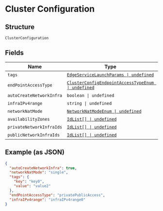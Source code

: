 
# Cluster Configuration

## Structure

`ClusterConfiguration`

## Fields

| Name | Type | Tags | Description |
|  --- | --- | --- | --- |
| `tags` | [`EdgeServiceLaunchParams \| undefined`](../../doc/models/edge-service-launch-params.md) | Optional | - |
| `endPointAccessType` | [`ClusterConfigEndpointAccessTypeEnum \| undefined`](../../doc/models/cluster-config-endpoint-access-type-enum.md) | Optional | **Default**: `ClusterConfigEndpointAccessTypeEnum.PrivateAccess` |
| `autoCreateNetworkInfra` | `boolean \| undefined` | Optional | **Default**: `true` |
| `infraIPv4range` | `string \| undefined` | Optional | **Default**: `'192.168.0.0/16'` |
| `networkNatMode` | [`NetworkNatModeEnum \| undefined`](../../doc/models/network-nat-mode-enum.md) | Optional | **Default**: `NetworkNatModeEnum.Single` |
| `availabilityZones` | [`IdList[] \| undefined`](../../doc/models/id-list.md) | Optional | **Constraints**: *Maximum Items*: `100` |
| `privateNetworkInfraIds` | [`IdList[] \| undefined`](../../doc/models/id-list.md) | Optional | **Constraints**: *Maximum Items*: `100` |
| `publicNetworkInfraIds` | [`IdList[] \| undefined`](../../doc/models/id-list.md) | Optional | **Constraints**: *Maximum Items*: `100` |

## Example (as JSON)

```json
{
  "autoCreateNetworkInfra": true,
  "networkNatMode": "single",
  "tags": {
    "key": "key0",
    "value": "value2"
  },
  "endPointAccessType": "privatePublicAccess",
  "infraIPv4range": "infraIPv4range0"
}
```

